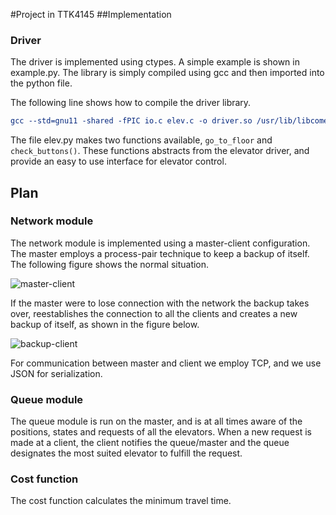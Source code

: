 #Project in TTK4145
##Implementation
### Driver
The driver is implemented using ctypes. A simple example is shown in
example.py. The library is simply compiled using gcc and then imported
into the python file.

The following line shows how to compile the driver library.

``` cmake
gcc --std=gnu11 -shared -fPIC io.c elev.c -o driver.so /usr/lib/libcomedi.so
```
The file elev.py makes two functions available, ```go_to_floor``` and
```check_buttons()```. These functions abstracts from the elevator driver,
and provide an easy to use interface for elevator control.

## Plan

### Network module
The network module is implemented using a master-client configuration.
The master employs a process-pair technique to keep a backup of itself.
The following figure shows the normal situation.

![master-client](/diagrams/master-client.png)

If the master were to lose connection with the network the backup takes
over, reestablishes the connection to all the clients and creates a new
backup of itself, as shown in the figure below.

![backup-client](/diagrams/backup-client.png)

For communication between master and client we employ TCP, and we use
JSON for serialization.

### Queue module
The queue module is run on the master, and is at all times aware of the
positions, states and requests of all the elevators. When a new request is
made at a client, the client notifies the queue/master and the queue designates
the most suited elevator to fulfill the request.

### Cost function
The cost function calculates the minimum travel time.
